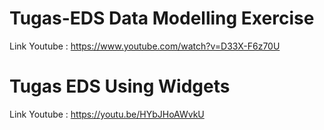 # Tugas-EDS Data Modelling Exercise
Link Youtube : https://www.youtube.com/watch?v=D33X-F6z70U

# Tugas EDS Using Widgets
Link Youtube : https://youtu.be/HYbJHoAWvkU
